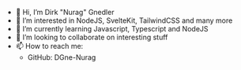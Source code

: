 - 👋 Hi, I’m Dirk "Nurag" Gnedler
- 👀 I’m interested in NodeJS, SvelteKit, TailwindCSS and many more
- 🌱 I’m currently learning Javascript, Typescript and NodeJS
- 💞️ I’m looking to collaborate on interesting stuff
- 📫 How to reach me:
  - GitHub: DGne-Nurag

<!---
DGne-Nurag/DGne-Nurag is a ✨ special ✨ repository because its `README.md` (this file) appears on your GitHub profile.
You can click the Preview link to take a look at your changes.
--->
